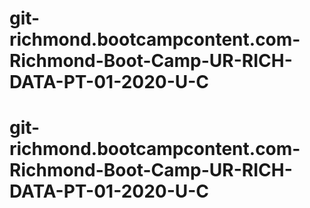 # git-richmond.bootcampcontent.com-Richmond-Boot-Camp-UR-RICH-DATA-PT-01-2020-U-C
# git-richmond.bootcampcontent.com-Richmond-Boot-Camp-UR-RICH-DATA-PT-01-2020-U-C
